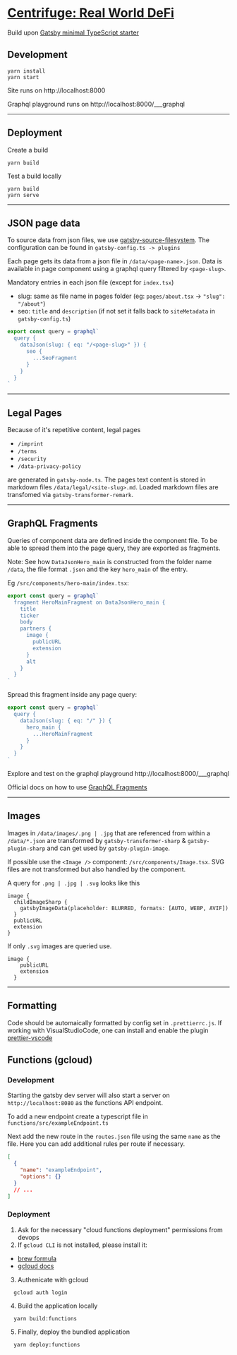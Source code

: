 <h1>
  <a href="https://centrifuge.io/" target="_blank" style="color: inherit">
    Centrifuge: Real World DeFi
  </a>
</h1>

Build upon [Gatsby minimal TypeScript starter](https://github.com/gatsbyjs/gatsby-starter-minimal-ts)

## Development

```shell
yarn install
yarn start
```

Site runs on http://localhost:8000

Graphql playground runs on http://localhost:8000/\_\_\_graphql

---

## Deployment

Create a build

```shell
yarn build
```

Test a build locally

```shell
yarn build
yarn serve
```

---

## JSON page data

To source data from json files, we use [gatsby-source-filesystem](https://www.gatsbyjs.com/plugins/gatsby-source-filesystem/). The configuration can be found in `gatsby-config.ts -> plugins`

Each page gets its data from a json file in `/data/<page-name>.json`. Data is available in page component using a graphql query filtered by `<page-slug>`.

Mandatory entries in each json file (except for `index.tsx`)

- slug: same as file name in pages folder (eg: `pages/about.tsx` -> `"slug": "/about"`)
- seo: `title` and `description` (if not set it falls back to `siteMetadata` in `gatsby-config.ts`)

```javascript
export const query = graphql`
  query {
    dataJson(slug: { eq: "/<page-slug>" }) {
      seo {
        ...SeoFragment
      }
    }
  }
`
```

---

## Legal Pages

Because of it's repetitive content, legal pages

- `/imprint`
- `/terms`
- `/security`
- `/data-privacy-policy`

are generated in `gatsby-node.ts`. The pages text content is stored in markdown files `/data/legal/<site-slug>.md`. Loaded markdown files are transfomed via `gatsby-transformer-remark`.

---

## GraphQL Fragments

Queries of component data are defined inside the component file. To be able to spread them into the page query, they are exported as fragments.

Note: See how `DataJsonHero_main` is constructed from the folder name `/data`, the file format `.json` and the key `hero_main` of the entry.

Eg `/src/components/hero-main/index.tsx`:

```javascript
export const query = graphql`
  fragment HeroMainFragment on DataJsonHero_main {
    title
    ticker
    body
    partners {
      image {
        publicURL
        extension
      }
      alt
    }
  }
`
```

Spread this fragment inside any page query:

```javascript
export const query = graphql`
  query {
    dataJson(slug: { eq: "/" }) {
      hero_main {
        ...HeroMainFragment
      }
    }
  }
`
```

Explore and test on the graphql playground http://localhost:8000/\_\_\_graphql

Official docs on how to use [GraphQL Fragments](https://www.gatsbyjs.com/docs/reference/graphql-data-layer/using-graphql-fragments/)

---

## Images

Images in `/data/images/.png | .jpg` that are referenced from within a `/data/*.json` are transformed by `gatsby-transformer-sharp` & `gatsby-plugin-sharp` and can get used by `gatsby-plugin-image`.

If possible use the `<Image />` component: `/src/components/Image.tsx`.
SVG files are not transformed but also handled by the component.

A query for `.png | .jpg | .svg` looks like this

```
image {
  childImageSharp {
    gatsbyImageData(placeholder: BLURRED, formats: [AUTO, WEBP, AVIF])
  }
  publicURL
  extension
}
```

If only `.svg` images are queried use.

```
image {
    publicURL
    extension
  }
```

---

## Formatting

Code should be automaically formatted by config set in `.prettierrc.js`. If working with VisualStudioCode, one can install and enable the plugin [prettier-vscode](https://marketplace.visualstudio.com/items?itemName=esbenp.prettier-vscode)

## Functions (gcloud)

### Development

Starting the gatsby dev server will also start a server on `http://localhost:8080` as the functions API endpoint.

To add a new endpoint create a typescript file in `functions/src/exampleEndpoint.ts`

Next add the new route in the `routes.json` file using the same `name` as the file. Here you can add additional rules per route if necessary.

```json
[
  {
    "name": "exampleEndpoint",
    "options": {}
  }
  // ...
]
```

### Deployment

1. Ask for the necessary "cloud functions deployment" permissions from devops
2. If `gcloud CLI` is not installed, please install it:

- [brew formula](https://formulae.brew.sh/cask/google-cloud-sdk)
- [gcloud docs](https://cloud.google.com/sdk/docs/install)

3. Authenicate with gcloud

```
  gcloud auth login
```

4. Build the application locally

```
  yarn build:functions
```

5. Finally, deploy the bundled application

```
  yarn deploy:functions
```
